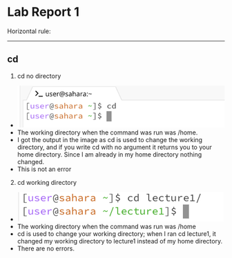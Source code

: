 # Lab Report 1
Horizontal rule:

---
## cd
1. cd no directory
* ![Image](cdnothing.png)
* The working directory when the command was run was /home.
* I got the output in the image as cd is used to change the working directory, and if you write cd with no argument it returns you to your home directory. Since I am already in my home directory nothing changed.
* This is not an error

2. cd working directory
* ![Image](cddirectory.png)
* The working directory when the command was run was /home
* cd is used to change your working directory; when I ran cd lecture1, it changed my working directory to lecture1 instead of my home directory.
* There are no errors.
